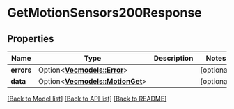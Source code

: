 # GetMotionSensors200Response

## Properties

Name | Type | Description | Notes
------------ | ------------- | ------------- | -------------
**errors** | Option<[**Vec<models::Error>**](Error.md)> |  | [optional]
**data** | Option<[**Vec<models::MotionGet>**](MotionGet.md)> |  | [optional]

[[Back to Model list]](../README.md#documentation-for-models) [[Back to API list]](../README.md#documentation-for-api-endpoints) [[Back to README]](../README.md)


